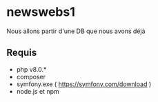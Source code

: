 # newswebs1

Nous allons partir d'une DB que nous avons déjà

## Requis

- php v8.0.*
- composer
- symfony.exe ( https://symfony.com/download )
- node.js et npm

